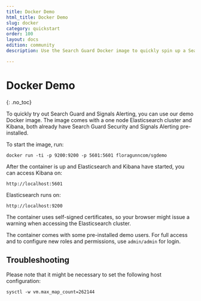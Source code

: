 ```yaml
---
title: Docker Demo
html_title: Docker Demo
slug: docker
category: quickstart
order: 100
layout: docs
edition: community
description: Use the Search Guard Docker image to quickly spin up a Search Guard equipped Elasticsearch and Kibana instance.

---
```


<!--- Copyright 2020 floragunn GmbH -->

# Docker Demo 
{: .no_toc}

To quickly try out Search Guard and Signals Alerting, you can use our demo Docker image. The image comes with a one node Elasticsearch cluster and Kibana, both already have Search Guard Security and Signals Alerting pre-installed.

To start the image, run:

```
docker run -ti -p 9200:9200 -p 5601:5601 floragunncom/sgdemo
```

After the container is up and Elasticsearch and Kibana have started, you can access Kibana on:

```
http://localhost:5601 
```

Elasticsearch runs on:

```
http://localhost:9200
```

The container uses self-signed certificates, so your browser might issue a warning when accessing the Elasticsearch cluster.

The container comes with some pre-installed demo users. For full access and to configure new roles and permissions, use ```admin/admin``` for login. 

## Troubleshooting

Please note that it might be necessary to set the following host configuration:

`sysctl -w vm.max_map_count=262144`